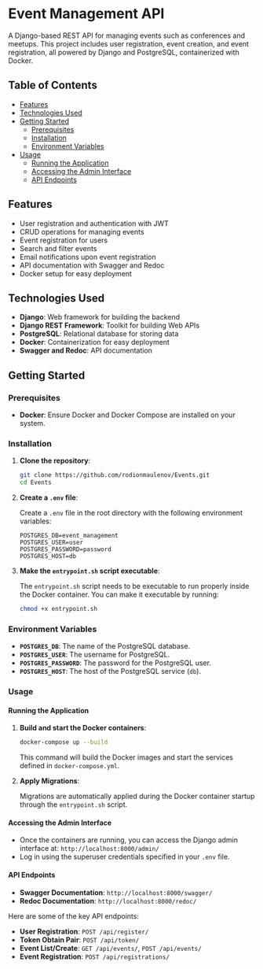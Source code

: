 # Event Management API

A Django-based REST API for managing events such as conferences and meetups. This project includes user registration, event creation, and event registration, all powered by Django and PostgreSQL, containerized with Docker.

## Table of Contents

- [Features](#features)
- [Technologies Used](#technologies-used)
- [Getting Started](#getting-started)
  - [Prerequisites](#prerequisites)
  - [Installation](#installation)
  - [Environment Variables](#environment-variables)
- [Usage](#usage)
  - [Running the Application](#running-the-application)
  - [Accessing the Admin Interface](#accessing-the-admin-interface)
  - [API Endpoints](#api-endpoints)
  
## Features

- User registration and authentication with JWT
- CRUD operations for managing events
- Event registration for users
- Search and filter events
- Email notifications upon event registration
- API documentation with Swagger and Redoc
- Docker setup for easy deployment

## Technologies Used

- **Django**: Web framework for building the backend
- **Django REST Framework**: Toolkit for building Web APIs
- **PostgreSQL**: Relational database for storing data
- **Docker**: Containerization for easy deployment
- **Swagger and Redoc**: API documentation

## Getting Started

### Prerequisites

- **Docker**: Ensure Docker and Docker Compose are installed on your system.

### Installation

1. **Clone the repository**:

    ```bash
    git clone https://github.com/rodionmaulenov/Events.git
    cd Events
    ```

2. **Create a `.env` file**:

   Create a `.env` file in the root directory with the following environment variables:

    ```env
    POSTGRES_DB=event_management
    POSTGRES_USER=user
    POSTGRES_PASSWORD=password
    POSTGRES_HOST=db
    ```
3. **Make the `entrypoint.sh` script executable**:

   The `entrypoint.sh` script needs to be executable to run properly inside the Docker container. You can make it executable by running:

   ```bash
   chmod +x entrypoint.sh

### Environment Variables

- **`POSTGRES_DB`**: The name of the PostgreSQL database.
- **`POSTGRES_USER`**: The username for PostgreSQL.
- **`POSTGRES_PASSWORD`**: The password for the PostgreSQL user.
- **`POSTGRES_HOST`**: The host of the PostgreSQL service (`db`).


### Usage

#### Running the Application

1. **Build and start the Docker containers**:

    ```bash
    docker-compose up --build
    ```

   This command will build the Docker images and start the services defined in `docker-compose.yml`.

2. **Apply Migrations**:

   Migrations are automatically applied during the Docker container startup through the `entrypoint.sh` script.

#### Accessing the Admin Interface

- Once the containers are running, you can access the Django admin interface at: `http://localhost:8000/admin/`
- Log in using the superuser credentials specified in your `.env` file.

#### API Endpoints

- **Swagger Documentation**: `http://localhost:8000/swagger/`
- **Redoc Documentation**: `http://localhost:8000/redoc/`

Here are some of the key API endpoints:

- **User Registration**: `POST /api/register/`
- **Token Obtain Pair**: `POST /api/token/`
- **Event List/Create**: `GET /api/events/`, `POST /api/events/`
- **Event Registration**: `POST /api/registrations/`

